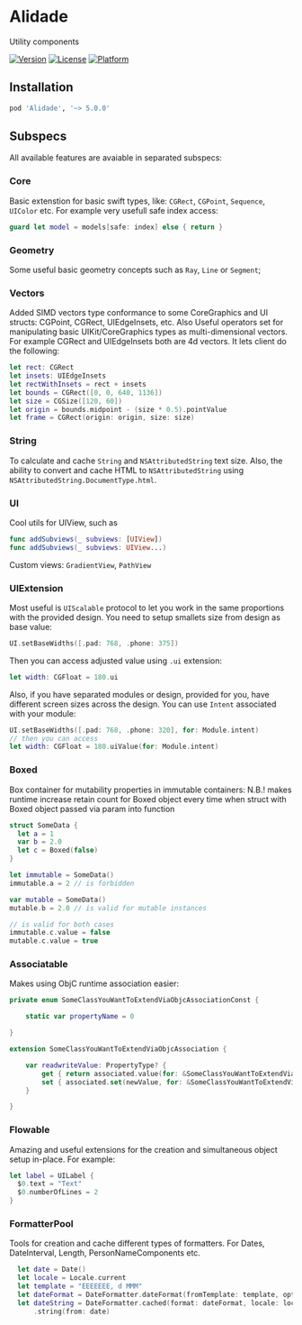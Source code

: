 # Alidade

Utility components

[![Version](https://img.shields.io/cocoapods/v/Alidade.svg?style=flat)](https://cocoapods.org/pods/Alidade)
[![License](https://img.shields.io/cocoapods/l/Alidade.svg?style=flat)](https://cocoapods.org/pods/Alidade)
[![Platform](https://img.shields.io/cocoapods/p/Alidade.svg?style=flat)](https://cocoapods.org/pods/Alidade)

## Installation

```ruby
pod 'Alidade', '~> 5.0.0'
```

## Subspecs

All available features are avaiable in separated subspecs:

### Core

Basic extenstion for basic swift types, like: `CGRect`, `CGPoint`, `Sequence`, `UIColor` etc. For example very usefull safe index access:

```swift
guard let model = models[safe: index] else { return }
```

### Geometry

Some useful basic geometry concepts such as `Ray`, `Line` or `Segment`;

### Vectors

Added SIMD vectors type conformance to some CoreGraphics and UI structs: CGPoint, CGRect, UIEdgeInsets, etc.
Also 
Useful operators set for manipulating basic UIKit/CoreGraphics types as multi-dimensional vectors. 
For example CGRect and UIEdgeInsets both are 4d vectors. It lets client do the following:

```swift
let rect: CGRect
let insets: UIEdgeInsets
let rectWithInsets = rect + insets
let bounds = CGRect([0, 0, 640, 1136])
let size = CGSize([120, 60])
let origin = bounds.midpoint - (size * 0.5).pointValue
let frame = CGRect(origin: origin, size: size)
```

### String

To calculate and cache `String` and `NSAttributedString` text size. Also, the ability to convert and cache HTML to `NSAttributedString` using `NSAttributedString.DocumentType.html`.

### UI

Cool utils for UIView, such as

```swift
func addSubviews(_ subviews: [UIView])
func addSubviews(_ subviews: UIView...)
```

Custom views: `GradientView`, `PathView`

### UIExtension

Most useful is `UIScalable` protocol to let you work in the same proportions with the provided design. 
You need to setup smallets size from design as base value:

```swift
UI.setBaseWidths([.pad: 768, .phone: 375])
```

Then you can access adjusted value using `.ui` extension:

```swift
let width: CGFloat = 180.ui
```

Also, if you have separated modules or design, provided for you, have different screen sizes across the design. 
You can use `Intent` associated with your module:

```swift
UI.setBaseWidths([.pad: 768, .phone: 320], for: Module.intent)
// then you can access 
let width: CGFloat = 180.uiValue(for: Module.intent)
```

### Boxed

Box container for mutability properties in immutable containers:
N.B.! makes runtime increase retain count for Boxed object every time when struct with Boxed object passed via param into function

```swift
struct SomeData {
  let a = 1
  var b = 2.0
  let c = Boxed(false)
}

let immutable = SomeData()
immutable.a = 2 // is forbidden

var mutable = SomeData()
mutable.b = 2.0 // is valid for mutable instances

// is valid for both cases
immutable.c.value = false 
mutable.c.value = true
```

### Associatable

Makes using ObjC runtime association easier:

```swift
private enum SomeClassYouWantToExtendViaObjcAssociationConst {

    static var propertyName = 0

}

extension SomeClassYouWantToExtendViaObjcAssociation {

    var readwriteValue: PropertyType? {
        get { return associated.value(for: &SomeClassYouWantToExtendViaObjcAssociationConst.propertyName) }
        set { associated.set(newValue, for: &SomeClassYouWantToExtendViaObjcAssociationConst.propertyName) }
    }

}
```

### Flowable

Amazing and useful extensions for the creation and simultaneous object setup in-place. For example:

```swift
let label = UILabel {
  $0.text = "Text"
  $0.numberOfLines = 2
}
```

### FormatterPool

Tools for creation and cache different types of formatters. For 
Dates, DateInterval, Length, PersonNameComponents etc. 

```swift
  let date = Date()
  let locale = Locale.current
  let template = "EEEEEEE, d MMM"
  let dateFormat = DateFormatter.dateFormat(fromTemplate: template, options: 0, locale: locale) ?? template
  let dateString = DateFormatter.cached(format: dateFormat, locale: locale)
      .string(from: date)
```
